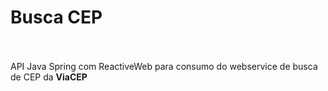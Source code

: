 <h1>Busca CEP</h1>
<br><br>
API Java Spring com ReactiveWeb para consumo do webservice de busca de CEP da <b>ViaCEP</b>
